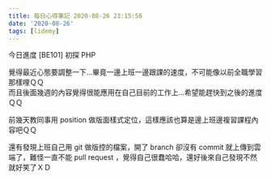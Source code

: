 ```yaml
---
title: 每日心得筆記 2020-08-26 23:15:56
date: '2020-08-26'
tags: [lidemy]
---
```


今日進度 [BE101] 初探 PHP

覺得最近心態要調整一下...畢竟一邊上班一邊跟課的速度，不可能像以前全職學習那樣哩ＱＱ  
而且後面幾週的內容覺得很能應用在自己目前的工作上...希望能趕快到之後的進度ＱＱ

前幾天教同事用 position 做版面樣式定位，這樣應該也算是邊上班邊複習課程內容吧ＱＱ

還有發現上班自己用 git 做版控的檔案，開了 branch 卻沒有 commit 就上傳到雲端了，難怪一直不能 pull request ，覺得自己很蠢哈哈，還好後來自己發現不然就好笑了ＸＤ
